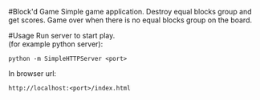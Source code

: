 #Block'd Game
Simple game application.
Destroy equal blocks group and get scores.
Game over when there is no equal blocks group on the board.

#Usage
Run server to start play. <br/>
(for example python server):
```
python -m SimpleHTTPServer <port>
```
In browser url:
```
http://localhost:<port>/index.html
```
